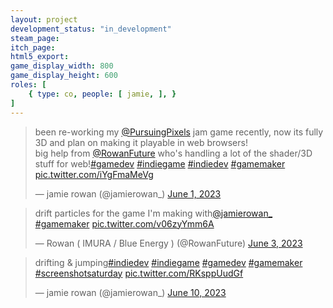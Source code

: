 ```yaml
---
layout: project
development_status: "in_development"
steam_page: 
itch_page:
html5_export:
game_display_width: 800
game_display_height: 600
roles: [
	{ type: co, people: [ jamie, ], }
]
---
```


<blockquote class="twitter-tweet"><p lang="en" dir="ltr">been re-working my <a href="https://twitter.com/PursuingPixels?ref_src=twsrc%5Etfw">@PursuingPixels</a> jam game recently, now its fully 3D and plan on making it playable in web browsers!<br>big help from <a href="https://twitter.com/RowanFuture?ref_src=twsrc%5Etfw">@RowanFuture</a> who&#39;s handling a lot of the shader/3D stuff for web!<a href="https://twitter.com/hashtag/gamedev?src=hash&amp;ref_src=twsrc%5Etfw">#gamedev</a> <a href="https://twitter.com/hashtag/indiegame?src=hash&amp;ref_src=twsrc%5Etfw">#indiegame</a> <a href="https://twitter.com/hashtag/indiedev?src=hash&amp;ref_src=twsrc%5Etfw">#indiedev</a> <a href="https://twitter.com/hashtag/gamemaker?src=hash&amp;ref_src=twsrc%5Etfw">#gamemaker</a> <a href="https://t.co/iYgFmaMeVg">pic.twitter.com/iYgFmaMeVg</a></p>&mdash; jamie rowan (@jamierowan_) <a href="https://twitter.com/jamierowan_/status/1664317636929372179?ref_src=twsrc%5Etfw">June 1, 2023</a></blockquote> <script async src="https://platform.twitter.com/widgets.js" charset="utf-8"></script>

<blockquote class="twitter-tweet"><p lang="en" dir="ltr">drift particles for the game I&#39;m making with<a href="https://twitter.com/jamierowan_?ref_src=twsrc%5Etfw">@jamierowan_</a> <a href="https://twitter.com/hashtag/gamemaker?src=hash&amp;ref_src=twsrc%5Etfw">#gamemaker</a> <a href="https://t.co/v06zyYmm6A">pic.twitter.com/v06zyYmm6A</a></p>&mdash; Rowan ( IMURA / Blue Energy ) (@RowanFuture) <a href="https://twitter.com/RowanFuture/status/1665087227443986435?ref_src=twsrc%5Etfw">June 3, 2023</a></blockquote> <script async src="https://platform.twitter.com/widgets.js" charset="utf-8"></script>

<blockquote class="twitter-tweet"><p lang="en" dir="ltr">drifting &amp; jumping<a href="https://twitter.com/hashtag/indiedev?src=hash&amp;ref_src=twsrc%5Etfw">#indiedev</a> <a href="https://twitter.com/hashtag/indiegame?src=hash&amp;ref_src=twsrc%5Etfw">#indiegame</a> <a href="https://twitter.com/hashtag/gamedev?src=hash&amp;ref_src=twsrc%5Etfw">#gamedev</a> <a href="https://twitter.com/hashtag/gamemaker?src=hash&amp;ref_src=twsrc%5Etfw">#gamemaker</a> <a href="https://twitter.com/hashtag/screenshotsaturday?src=hash&amp;ref_src=twsrc%5Etfw">#screenshotsaturday</a> <a href="https://t.co/RKsppUudGf">pic.twitter.com/RKsppUudGf</a></p>&mdash; jamie rowan (@jamierowan_) <a href="https://twitter.com/jamierowan_/status/1667586461401505792?ref_src=twsrc%5Etfw">June 10, 2023</a></blockquote> <script async src="https://platform.twitter.com/widgets.js" charset="utf-8"></script>